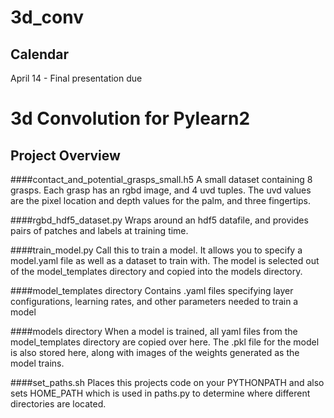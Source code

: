 # 3d_conv

## Calendar
April 14 - Final presentation due

# 3d Convolution for Pylearn2
## Project Overview
####contact_and_potential_grasps_small.h5
A small dataset containing 8 grasps.  Each grasp has an rgbd image, and 4 uvd tuples.  The uvd values are the pixel location and depth values for the palm, and three fingertips.

####rgbd_hdf5_dataset.py
Wraps around an hdf5 datafile, and provides pairs of patches and labels at training time.

####train_model.py
Call this to train a model.  It allows you to specify a model.yaml file as well as a dataset to train with.  The model is selected out of the model_templates directory and copied into the models directory.

####model_templates directory
Contains .yaml files specifying layer configurations, learning rates, and other parameters needed to train a model

####models directory
When a model is trained, all yaml files from the model_templates directory are copied over here.  The .pkl file for the model is also stored here, along with images of the weights generated as the model trains.

####set_paths.sh
Places this projects code on your PYTHONPATH and also sets HOME_PATH which is used in paths.py to determine where different directories are located.